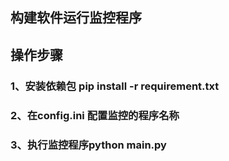 ## 构建软件运行监控程序
## 操作步骤
### 1、安装依赖包 pip install -r requirement.txt
### 2、在config.ini 配置监控的程序名称
### 3、执行监控程序python main.py